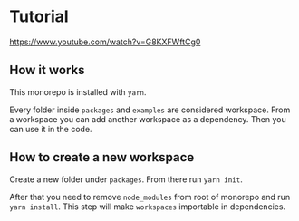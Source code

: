 # Tutorial

https://www.youtube.com/watch?v=G8KXFWftCg0

## How it works

This monorepo is installed with `yarn`.

Every folder inside `packages` and `examples` are considered workspace.
From a workspace you can add another workspace as a dependency.
Then you can use it in the code.

## How to create a new workspace

Create a new folder under `packages`.
From there run `yarn init`.

After that you need to remove `node_modules` from root of monorepo and run `yarn install`. This step will make `workspaces` importable in dependencies.
